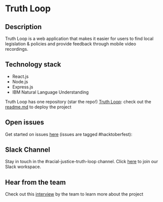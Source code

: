 # Truth Loop

## Description

Truth Loop is a web application that makes it easier for users to find local legislation & policies and provide feedback through mobile video recordings.

## Technology stack

- React.js
- Node.js
- Express.js
- IBM Natural Language Understanding

Truth Loop has one repository (star the repo!)
[Truth Loop](https://github.com/Call-for-Code-for-Racial-Justice/Truth-Loop): check out the [readme.md](https://github.com/Call-for-Code-for-Racial-Justice/Truth-Loop#readme) to deploy the project

## Open issues

Get started on issues [here](https://github.com/Call-for-Code-for-Racial-Justice/Truth-Loop/issues?q=is%3Aopen+is%3Aissue+label%3Ahacktoberfest) (issues are tagged #hacktoberfest):

## Slack Channel

Stay in touch in the #racial-justice-truth-loop channel. Click [here](../getting_started/README.md?id=join-our-slack-channel) to join our Slack workspace.

## Hear from the team

Check out this [interview](https://www.youtube.com/watch?v=9viZ4NWugMw&t=2450s) by the team to learn more about the project
